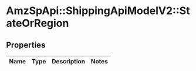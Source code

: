 # AmzSpApi::ShippingApiModelV2::StateOrRegion

## Properties
Name | Type | Description | Notes
------------ | ------------- | ------------- | -------------

